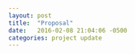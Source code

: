 ```yaml
---
layout: post
title:  "Proposal"
date:   2016-02-08 21:04:06 -0500
categories: project update
---
```


